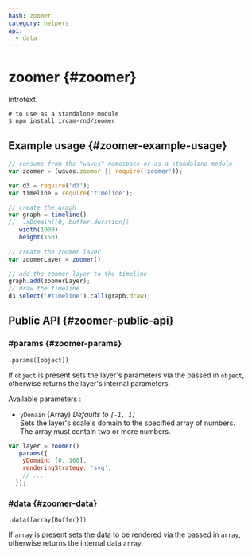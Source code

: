 ```yaml
---
hash: zoomer
category: helpers
api:
  - data
---
```


# zoomer {#zoomer}

Introtext.

~~~
# to use as a standalone module
$ npm install ircam-rnd/zoomer
~~~

## Example usage {#zoomer-example-usage}

~~~javascript
// consume from the "waves" namespace or as a standalone module
var zoomer = (waves.zoomer || require('zoomer'));

var d3 = require('d3');
var timeline = require('timeline');

// create the graph
var graph = timeline()
//  .xDomain([0, buffer.duration])
  .width(1000)
  .height(150)
  
// create the zoomer layer
var zoomerLayer = zoomer()

// add the zoomer layer to the timeline
graph.add(zoomerLayer);
// draw the timeline
d3.select('#timeline').call(graph.draw);
~~~


## Public API {#zoomer-public-api}


### #params {#zoomer-params}

`.params([object])`

If `object` is present sets the layer's parameters via the passed in `object`, otherwise returns the layer's internal parameters.  

Available parameters :

* `yDomain` {Array} _Defaults to `[-1, 1]`_  
  Sets the layer's scale's domain to the specified array of numbers.  
  The array must contain two or more numbers.  

~~~javascript
var layer = zoomer()
  .params({
    yDomain: [0, 100],
    renderingStrategy: 'svg',
    // ...
  });
~~~ 


### #data {#zoomer-data}

`.data([array{Buffer}])`

If `array` is present sets the data to be rendered via the passed in `array`, otherwise returns the internal data `array`.
